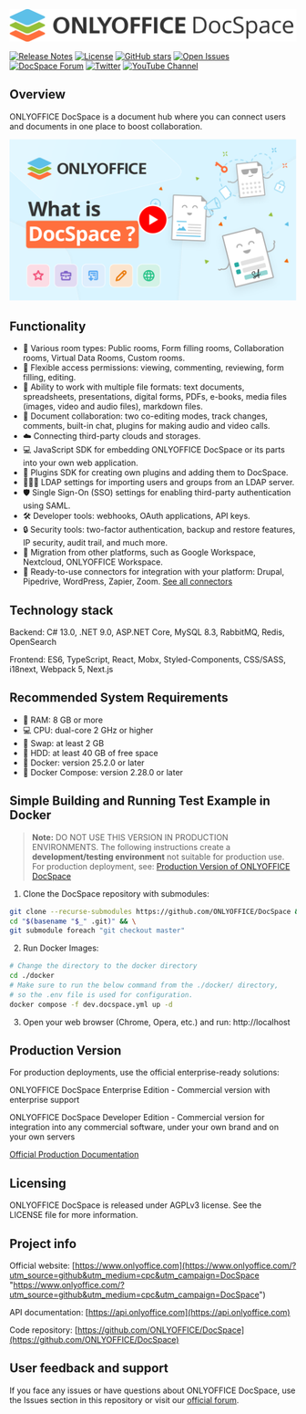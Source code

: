 ![DocSpace logo](./assets/DocSpace_logo.svg)

[![Release Notes](https://img.shields.io/github/release/ONLYOFFICE/DocSpace?style=flat-square)](https://github.com/ONLYOFFICE/DocSpace/releases)
[![License](https://img.shields.io/badge/license-AGPLv3-orange)](https://opensource.org/license/agpl-v3)
[![GitHub stars](https://img.shields.io/github/stars/ONLYOFFICE/DocSpace?style=flat-square)](https://star-history.com/#ONLYOFFICE/DocSpace)
[![Open Issues](https://img.shields.io/github/issues-raw/ONLYOFFICE/DocSpace?style=flat-square)](https://github.com/ONLYOFFICE/DocSpace/issues)
[![DocSpace Forum](https://img.shields.io/badge/DocSpace%20Forum-Discuss-blue?style=flat-square)](https://forum.onlyoffice.com/c/docspace/46)
[![Twitter](https://img.shields.io/twitter/url/https/twitter.com/ONLYOFFICE.svg?style=social&label=Follow%20%40ONLYOFFICE)](https://x.com/only_office)
[![YouTube Channel](https://img.shields.io/youtube/channel/subscribers/UCNxeQm7vVujR8eFPtpVAVNg?label=Subscribe)](https://www.youtube.com/@Onlyoffice_Community)

## Overview

ONLYOFFICE DocSpace is a document hub where you can connect users and documents in one place to boost collaboration.

<a href="https://www.youtube.com/watch?v=DU14HFeZErU&ab_channel=ONLYOFFICE" target="_blank"><img src="./assets/DocSpace_with_youtube_button.svg" alt="What is DocSpace?"></a>

## Functionality

- 🚪 Various room types: Public rooms, Form filling rooms, Collaboration rooms, Virtual Data Rooms, Custom rooms.
- 🔑 Flexible access permissions: viewing, commenting, reviewing, form filling, editing.
- 📄 Ability to work with multiple file formats: text documents, spreadsheets, presentations, digital forms, PDFs, e-books, media files (images, video and audio files), markdown files.
- 🤝 Document collaboration: two co-editing modes, track changes, comments, built-in chat, plugins for making audio and video calls.
- ☁️ Connecting third-party clouds and storages.
- 💻 JavaScript SDK for embedding ONLYOFFICE DocSpace or its parts into your own web application.
- 🧩 Plugins SDK for creating own plugins and adding them to DocSpace.
- 🧑‍🤝‍🧑 LDAP settings for importing users and groups from an LDAP server.
- 🛡️ Single Sign-On (SSO) settings for enabling third-party authentication using SAML.
- 🛠️ Developer tools: webhooks, OAuth applications, API keys.
- 🔒 Security tools: two-factor authentication, backup and restore features, IP security, audit trail, and much more.
- 🚚 Migration from other platforms, such as Google Workspace, Nextcloud, ONLYOFFICE Workspace.
- 🔌 Ready-to-use connectors for integration with your platform: Drupal, Pipedrive, WordPress, Zapier, Zoom. [See all connectors](https://www.onlyoffice.com/all-connectors.aspx)

## Technology stack

Backend: C# 13.0, .NET 9.0, ASP.NET Core, MySQL 8.3, RabbitMQ, Redis, OpenSearch

Frontend: ES6, TypeScript, React, Mobx, Styled-Components, CSS/SASS, i18next, Webpack 5, Next.js

## Recommended System Requirements

- 💾 RAM: 8 GB or more
- 💻 CPU: dual-core 2 GHz or higher
- 🔄 Swap: at least 2 GB
- 💽 HDD: at least 40 GB of free space
- 🐳 Docker: version 25.2.0 or later
- 🐳 Docker Compose: version 2.28.0 or later

## Simple Building and Running Test Example in Docker

> **Note:** DO NOT USE THIS VERSION IN PRODUCTION ENVIRONMENTS.
> The following instructions create a **development/testing environment**
> not suitable for production use. For production deployment, see:
> [Production Version of ONLYOFFICE DocSpace](https://github.com/ONLYOFFICE/DocSpace-buildtools/tree/master/install/OneClickInstall)

1. Clone the DocSpace repository with submodules:

```bash
git clone --recurse-submodules https://github.com/ONLYOFFICE/DocSpace && \
cd "$(basename "$_" .git)" && \
git submodule foreach "git checkout master"
```

2. Run Docker Images:

```bash
# Change the directory to the docker directory
cd ./docker
# Make sure to run the below command from the ./docker/ directory,
# so the .env file is used for configuration.
docker compose -f dev.docspace.yml up -d
```

3. Open your web browser (Chrome, Opera, etc.) and run: http://localhost

## Production Version

For production deployments, use the official enterprise-ready solutions:

ONLYOFFICE DocSpace Enterprise Edition - Commercial version with enterprise support

ONLYOFFICE DocSpace Developer Edition - Commercial version for integration into any commercial software, under your own brand and on your own servers

[Official Production Documentation](https://www.onlyoffice.com/download.aspx#docspace-enterprise)

## Licensing

ONLYOFFICE DocSpace is released under AGPLv3 license. See the LICENSE file for more information.

## Project info

Official website: [https://www.onlyoffice.com](https://www.onlyoffice.com/?utm_source=github&utm_medium=cpc&utm_campaign=DocSpace "https://www.onlyoffice.com/?utm_source=github&utm_medium=cpc&utm_campaign=DocSpace")

API documentation: [https://api.onlyoffice.com](https://api.onlyoffice.com)

Code repository: [https://github.com/ONLYOFFICE/DocSpace](https://github.com/ONLYOFFICE/DocSpace)

## User feedback and support

If you face any issues or have questions about ONLYOFFICE DocSpace, use the Issues section in this repository or visit our [official forum](https://forum.onlyoffice.com/).
